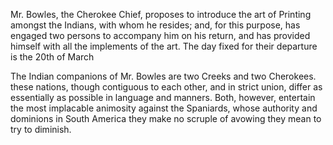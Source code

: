  Mr. Bowles, the Cherokee Chief, proposes to introduce the art of
                    Printing amongst the Indians, with whom he resides; and, for
                    this purpose, has engaged two persons to accompany him on his return,
                    and has provided himself with all the implements of the art. The day fixed
                    for their departure is the 20th of MarchThe Indian companions of Mr. Bowles are two Creeks and two Cherokees. these
                    nations, though contiguous to each other, and in strict union, differ
                    as essentially as possible in language and manners. Both, however,
                    entertain the most implacable animosity against the Spaniards, whose
                    authority and dominions in South America they make no scruple of
                    avowing they mean to try to diminish.